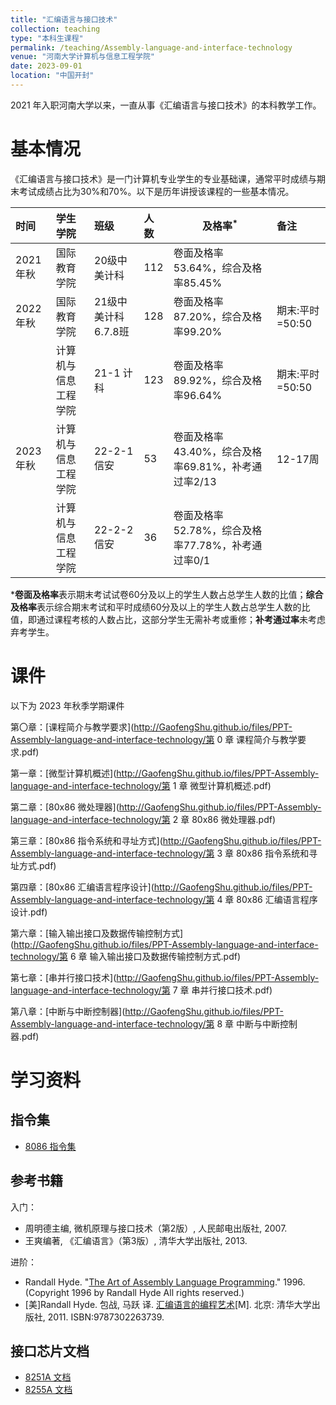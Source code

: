 ```yaml
---
title: "汇编语言与接口技术"
collection: teaching
type: "本科生课程"
permalink: /teaching/Assembly-language-and-interface-technology
venue: "河南大学计算机与信息工程学院"
date: 2023-09-01
location: "中国开封"
---
```


2021 年入职河南大学以来，一直从事《汇编语言与接口技术》的本科教学工作。

# 基本情况

《汇编语言与接口技术》是一门计算机专业学生的专业基础课，通常平时成绩与期末考试成绩占比为30%和70%。以下是历年讲授该课程的一些基本情况。

| 时间      | 学生学院       | 班级            | 人数  | 及格率<sup>*</sup>                     | 备注          |
|:------- |:---------- |:------------- |:--- | ----------------------- |:----------- |
| 2021 年秋 | 国际教育学院     | 20级中美计科       | 112 | 卷面及格率53.64%，综合及格率85.45% |             |
| 2022 年秋 | 国际教育学院     | 21级中美计科6.7.8班 | 128 | 卷面及格率87.20%，综合及格率99.20% | 期末:平时=50:50 |
|         | 计算机与信息工程学院 | 21-1 计科       | 123 | 卷面及格率89.92%，综合及格率96.64% | 期末:平时=50:50 |
| 2023 年秋 | 计算机与信息工程学院 | 22-2-1 信安     | 53  | 卷面及格率43.40%，综合及格率69.81%，补考通过率2/13 | 12-17周      |
|         | 计算机与信息工程学院 | 22-2-2 信安     | 36  | 卷面及格率52.78%，综合及格率77.78%，补考通过率0/1 |             |

***卷面及格率**表示期末考试试卷60分及以上的学生人数占总学生人数的比值；**综合及格率**表示综合期末考试和平时成绩60分及以上的学生人数占总学生人数的比值，即通过课程考核的人数占比，这部分学生无需补考或重修；**补考通过率**未考虑弃考学生。

# 课件

以下为 2023 年秋季学期课件

第〇章：[课程简介与教学要求](http://GaofengShu.github.io/files/PPT-Assembly-language-and-interface-technology/第 0 章 课程简介与教学要求.pdf)

第一章：[微型计算机概述](http://GaofengShu.github.io/files/PPT-Assembly-language-and-interface-technology/第 1 章 微型计算机概述.pdf)

第二章：[80x86 微处理器](http://GaofengShu.github.io/files/PPT-Assembly-language-and-interface-technology/第 2 章 80x86 微处理器.pdf)

第三章：[80x86 指令系统和寻址方式](http://GaofengShu.github.io/files/PPT-Assembly-language-and-interface-technology/第 3 章 80x86 指令系统和寻址方式.pdf)

第四章：[80x86 汇编语言程序设计](http://GaofengShu.github.io/files/PPT-Assembly-language-and-interface-technology/第 4 章 80x86 汇编语言程序设计.pdf)

第六章：[输入输出接口及数据传输控制方式](http://GaofengShu.github.io/files/PPT-Assembly-language-and-interface-technology/第 6 章 输入输出接口及数据传输控制方式.pdf)

第七章：[串并行接口技术](http://GaofengShu.github.io/files/PPT-Assembly-language-and-interface-technology/第 7 章 串并行接口技术.pdf)

第八章：[中断与中断控制器](http://GaofengShu.github.io/files/PPT-Assembly-language-and-interface-technology/第 8 章 中断与中断控制器.pdf)

# 学习资料
## 指令集
- [8086 指令集](http://GaofengShu.github.io/files/References-ALIT/8086_instruction_set.pdf)


## 参考书籍
入门：
- 周明德主编, 微机原理与接口技术（第2版）, 人民邮电出版社, 2007.
- 王爽编著, 《汇编语言》（第3版）, 清华大学出版社, 2013.


进阶：
- Randall Hyde. "[The Art of Assembly Language Programming](https://shrek.unideb.hu/~gjhalasz/assembly/masm/toc.html)." 1996. (Copyright 1996 by Randall Hyde All rights reserved.)
- [美]Randall Hyde. 包战, 马跃 译. [汇编语言的编程艺术](https://book.douban.com/subject/7059709/)[M]. 北京: 清华大学出版社, 2011. ISBN:9787302263739.

## 接口芯片文档
- [8251A 文档](http://GaofengShu.github.io/files/References-ALIT/8251A-datasheet.pdf)
- [8255A 文档](http://GaofengShu.github.io/files/References-ALIT/8255A-datasheet.pdf)


